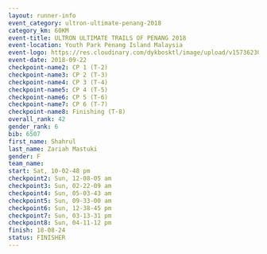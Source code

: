 ```yaml
---
layout: runner-info 
event_category: ultron-ultimate-penang-2018 
category_km: 60KM 
event-title: ULTRON ULTIMATE TRAILS OF PENANG 2018 
event-location: Youth Park Penang Island Malaysia 
event-logo: https://res.cloudinary.com/dykbosktl/image/upload/v1573623002/Logo/ULTRO_2018_LOGO_btp5xw.jpg 
event-date: 2018-09-22 
checkpoint-name2: CP 1 (T-2) 
checkpoint-name3: CP 2 (T-3) 
checkpoint-name4: CP 3 (T-4) 
checkpoint-name5: CP 4 (T-5) 
checkpoint-name6: CP 5 (T-6) 
checkpoint-name7: CP 6 (T-7) 
checkpoint-name8: Finishing (T-8) 
overall_rank: 42
gender_rank: 6
bib: 6507
first_name: Shahrul
last_name: Zariah Mastuki
gender: F
team_name: 
start: Sat, 10-02-48 pm
checkpoint2: Sun, 12-08-05 am
checkpoint3: Sun, 02-22-09 am
checkpoint4: Sun, 05-03-43 am
checkpoint5: Sun, 09-33-00 am
checkpoint6: Sun, 12-38-45 pm
checkpoint7: Sun, 03-13-31 pm
checkpoint8: Sun, 04-11-12 pm
finish: 18-08-24
status: FINISHER
---
```

